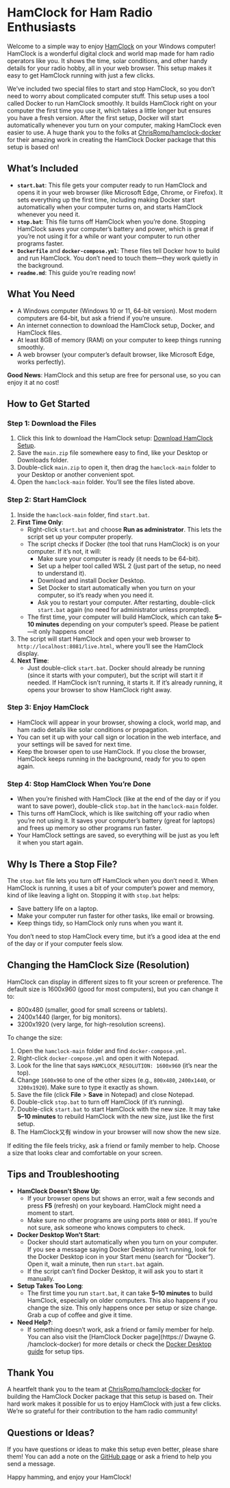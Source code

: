 # HamClock for Ham Radio Enthusiasts

Welcome to a simple way to enjoy [HamClock](https://www.clearskyinstitute.com/ham/HamClock/) on your Windows computer! HamClock is a wonderful digital clock and world map made for ham radio operators like you. It shows the time, solar conditions, and other handy details for your radio hobby, all in your web browser. This setup makes it easy to get HamClock running with just a few clicks.

We’ve included two special files to start and stop HamClock, so you don’t need to worry about complicated computer stuff. This setup uses a tool called Docker to run HamClock smoothly. It builds HamClock right on your computer the first time you use it, which takes a little longer but ensures you have a fresh version. After the first setup, Docker will start automatically whenever you turn on your computer, making HamClock even easier to use. A huge thank you to the folks at [ChrisRomp/hamclock-docker](https://github.com/ChrisRomp/hamclock-docker) for their amazing work in creating the HamClock Docker package that this setup is based on!

## What’s Included
- **`start.bat`**: This file gets your computer ready to run HamClock and opens it in your web browser (like Microsoft Edge, Chrome, or Firefox). It sets everything up the first time, including making Docker start automatically when your computer turns on, and starts HamClock whenever you need it.
- **`stop.bat`**: This file turns off HamClock when you’re done. Stopping HamClock saves your computer’s battery and power, which is great if you’re not using it for a while or want your computer to run other programs faster.
- **`Dockerfile`** and **`docker-compose.yml`**: These files tell Docker how to build and run HamClock. You don’t need to touch them—they work quietly in the background.
- **`readme.md`**: This guide you’re reading now!

## What You Need
- A Windows computer (Windows 10 or 11, 64-bit version). Most modern computers are 64-bit, but ask a friend if you’re unsure.
- An internet connection to download the HamClock setup, Docker, and HamClock files.
- At least 8GB of memory (RAM) on your computer to keep things running smoothly.
- A web browser (your computer’s default browser, like Microsoft Edge, works perfectly).

**Good News**: HamClock and this setup are free for personal use, so you can enjoy it at no cost!

## How to Get Started

### Step 1: Download the Files
1. Click this link to download the HamClock setup: [Download HamClock Setup](https://github.com/temetvince/hamclock/archive/refs/heads/main.zip).
2. Save the `main.zip` file somewhere easy to find, like your Desktop or Downloads folder.
3. Double-click `main.zip` to open it, then drag the `hamclock-main` folder to your Desktop or another convenient spot.
4. Open the `hamclock-main` folder. You’ll see the files listed above.

### Step 2: Start HamClock
1. Inside the `hamclock-main` folder, find `start.bat`.
2. **First Time Only**:
   - Right-click `start.bat` and choose **Run as administrator**. This lets the script set up your computer properly.
   - The script checks if Docker (the tool that runs HamClock) is on your computer. If it’s not, it will:
     - Make sure your computer is ready (it needs to be 64-bit).
     - Set up a helper tool called WSL 2 (just part of the setup, no need to understand it).
     - Download and install Docker Desktop.
     - Set Docker to start automatically when you turn on your computer, so it’s ready when you need it.
     - Ask you to restart your computer. After restarting, double-click `start.bat` again (no need for administrator unless prompted).
   - The first time, your computer will build HamClock, which can take **5–10 minutes** depending on your computer’s speed. Please be patient—it only happens once!
3. The script will start HamClock and open your web browser to `http://localhost:8081/live.html`, where you’ll see the HamClock display.
4. **Next Time**:
   - Just double-click `start.bat`. Docker should already be running (since it starts with your computer), but the script will start it if needed. If HamClock isn’t running, it starts it. If it’s already running, it opens your browser to show HamClock right away.

### Step 3: Enjoy HamClock
- HamClock will appear in your browser, showing a clock, world map, and ham radio details like solar conditions or propagation.
- You can set it up with your call sign or location in the web interface, and your settings will be saved for next time.
- Keep the browser open to use HamClock. If you close the browser, HamClock keeps running in the background, ready for you to open again.

### Step 4: Stop HamClock When You’re Done
- When you’re finished with HamClock (like at the end of the day or if you want to save power), double-click `stop.bat` in the `hamclock-main` folder.
- This turns off HamClock, which is like switching off your radio when you’re not using it. It saves your computer’s battery (great for laptops) and frees up memory so other programs run faster.
- Your HamClock settings are saved, so everything will be just as you left it when you start again.

## Why Is There a Stop File?
The `stop.bat` file lets you turn off HamClock when you don’t need it. When HamClock is running, it uses a bit of your computer’s power and memory, kind of like leaving a light on. Stopping it with `stop.bat` helps:
- Save battery life on a laptop.
- Make your computer run faster for other tasks, like email or browsing.
- Keep things tidy, so HamClock only runs when you want it.

You don’t need to stop HamClock every time, but it’s a good idea at the end of the day or if your computer feels slow.

## Changing the HamClock Size (Resolution)
HamClock can display in different sizes to fit your screen or preference. The default size is 1600x960 (good for most computers), but you can change it to:
- 800x480 (smaller, good for small screens or tablets).
- 2400x1440 (larger, for big monitors).
- 3200x1920 (very large, for high-resolution screens).

To change the size:
1. Open the `hamclock-main` folder and find `docker-compose.yml`.
2. Right-click `docker-compose.yml` and open it with Notepad.
3. Look for the line that says `HAMCLOCK_RESOLUTION: 1600x960` (it’s near the top).
4. Change `1600x960` to one of the other sizes (e.g., `800x480`, `2400x1440`, or `3200x1920`). Make sure to type it exactly as shown.
5. Save the file (click **File** > **Save** in Notepad) and close Notepad.
6. Double-click `stop.bat` to turn off HamClock (if it’s running).
7. Double-click `start.bat` to start HamClock with the new size. It may take **5–10 minutes** to rebuild HamClock with the new size, just like the first setup.
8. The HamClock又有 window in your browser will now show the new size.

If editing the file feels tricky, ask a friend or family member to help. Choose a size that looks clear and comfortable on your screen.

## Tips and Troubleshooting
- **HamClock Doesn’t Show Up**:
  - If your browser opens but shows an error, wait a few seconds and press **F5** (refresh) on your keyboard. HamClock might need a moment to start.
  - Make sure no other programs are using ports `8080` or `8081`. If you’re not sure, ask someone who knows computers to check.
- **Docker Desktop Won’t Start**:
  - Docker should start automatically when you turn on your computer. If you see a message saying Docker Desktop isn’t running, look for the Docker Desktop icon in your Start menu (search for “Docker”). Open it, wait a minute, then run `start.bat` again.
  - If the script can’t find Docker Desktop, it will ask you to start it manually.
- **Setup Takes Too Long**:
  - The first time you run `start.bat`, it can take **5–10 minutes** to build HamClock, especially on older computers. This also happens if you change the size. This only happens once per setup or size change. Grab a cup of coffee and give it time.
- **Need Help?**:
  - If something doesn’t work, ask a friend or family member for help. You can also visit the [HamClock Docker page](https:// Dwayne G. /hamclock-docker) for more details or check the [Docker Desktop guide](https://docs.docker.com/desktop/windows/install/) for setup tips.

## Thank You
A heartfelt thank you to the team at [ChrisRomp/hamclock-docker](https://github.com/ChrisRomp/hamclock-docker) for building the HamClock Docker package that this setup is based on. Their hard work makes it possible for us to enjoy HamClock with just a few clicks. We’re so grateful for their contribution to the ham radio community!

## Questions or Ideas?
If you have questions or ideas to make this setup even better, please share them! You can add a note on the [GitHub page](https://github.com/temetvince/hamclock) or ask a friend to help you send a message.

Happy hamming, and enjoy your HamClock!
